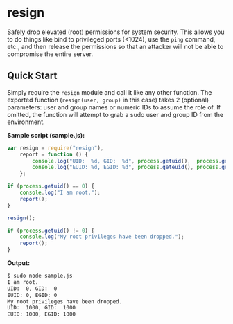 # resign
Safely drop elevated (root) permissions for system security. This allows you to do things like bind to privileged ports (<1024), use the `ping` command, etc., and then release the permissions so that an attacker will not be able to compromise the entire server.

## Quick Start

Simply require the `resign` module and call it like any other function.  The exported function (`resign(user, group)` in this case) takes 2 (optional) parameters: user and group names or numeric IDs to assume the role of.  If omitted, the function will attempt to grab a sudo user and group ID from the environment. 

**Sample script (sample.js):**
```javascript
var resign = require("resign"),
    report = function () {
        console.log("UID:  %d, GID:  %d", process.getuid(),  process.getgid());
        console.log("EUID: %d, EGID: %d", process.geteuid(), process.getegid());
    };

if (process.getuid() == 0) {
    console.log("I am root.");
    report();
}

resign();

if (process.getuid() != 0) {
    console.log("My root privileges have been dropped.");
    report();
}
```

**Output:**
```bash
$ sudo node sample.js
I am root.
UID:  0, GID:  0
EUID: 0, EGID: 0
My root privileges have been dropped.
UID:  1000, GID:  1000
EUID: 1000, EGID: 1000
```

